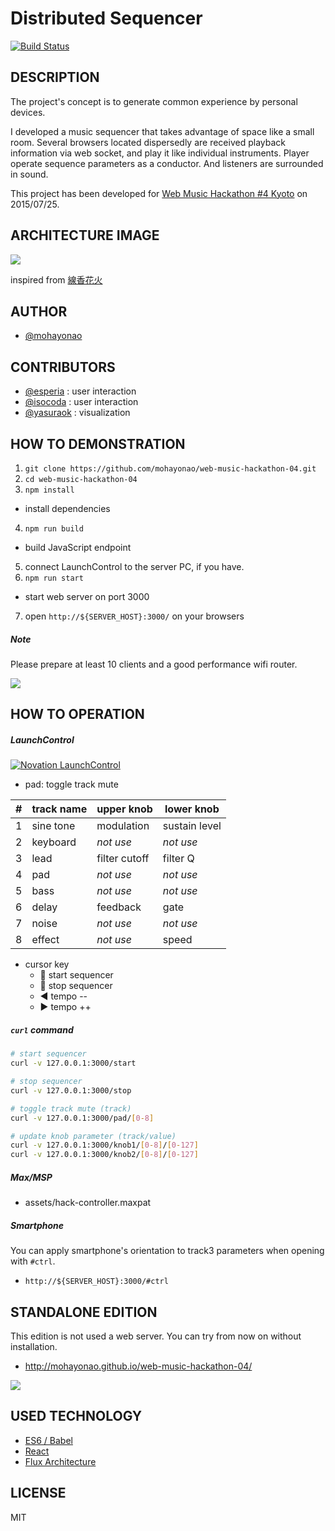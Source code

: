 # Distributed Sequencer
[![Build Status](http://img.shields.io/travis/mohayonao/web-music-hackathon-04.svg?style=flat-square)](https://travis-ci.org/mohayonao/web-music-hackathon-04)

## DESCRIPTION
The project's concept is to generate common experience by personal devices.

I developed a music sequencer that takes advantage of space like a small room.
Several browsers located dispersedly are received playback information via web socket, and play it like individual instruments. Player operate sequence parameters as a conductor. And listeners are surrounded in sound.

This project has been developed for [Web Music Hackathon #4 Kyoto](https://atnd.org/events/67782) on 2015/07/25.

## ARCHITECTURE IMAGE
![](assets/architecture.png)

inspired from [線香花火](https://ja.wikipedia.org/wiki/%E7%B7%9A%E9%A6%99%E8%8A%B1%E7%81%AB)

## AUTHOR
- [@mohayonao](https://github.com/mohayonao)

## CONTRIBUTORS
- [@esperia](https://github.com/esperia) : user interaction
- [@isocoda](https://github.com/isocoda) : user interaction
- [@yasuraok](https://github.com/yasuraok) : visualization

## HOW TO DEMONSTRATION
1. `git clone https://github.com/mohayonao/web-music-hackathon-04.git`
2. `cd web-music-hackathon-04`
3. `npm install`
  - install dependencies
4. `npm run build`
  - build JavaScript endpoint
5. connect LaunchControl to the server PC, if you have.
6. `npm run start`
  - start web server on port 3000
7. open `http://${SERVER_HOST}:3000/` on your browsers

##### Note

Please prepare at least 10 clients and a good performance wifi router.

![](assets/screenshot.png)

## HOW TO OPERATION

##### LaunchControl

[![Novation LaunchControl](assets/launch-control.png)](http://us.novationmusic.com/launch/launch-control)

- pad: toggle track mute

| # | track name | upper knob    | lower knob    |
|---|------------|---------------|---------------|
| 1 | sine tone  | modulation    | sustain level |
| 2 | keyboard   | _not use_     | _not use_     |
| 3 | lead       | filter cutoff | filter Q      |
| 4 | pad        | _not use_     | _not use_     |
| 5 | bass       | _not use_     | _not use_     |
| 6 | delay      | feedback      | gate          |
| 7 | noise      | _not use_     | _not use_     |
| 8 | effect     | _not use_     | speed         |

- cursor key
  - :arrow_up_small: start sequencer
  - :arrow_down_small: stop sequencer
  - :arrow_backward: tempo --
  - :arrow_forward: tempo ++

##### `curl` command

```sh
# start sequencer
curl -v 127.0.0.1:3000/start

# stop sequencer
curl -v 127.0.0.1:3000/stop

# toggle track mute (track)
curl -v 127.0.0.1:3000/pad/[0-8]

# update knob parameter (track/value)
curl -v 127.0.0.1:3000/knob1/[0-8]/[0-127]
curl -v 127.0.0.1:3000/knob2/[0-8]/[0-127]
```

##### Max/MSP

- assets/hack-controller.maxpat

##### Smartphone
You can apply smartphone's orientation to track3 parameters when opening with `#ctrl`.

- `http://${SERVER_HOST}:3000/#ctrl`

## STANDALONE EDITION
This edition is not used a web server. You can try from now on without installation.

- http://mohayonao.github.io/web-music-hackathon-04/

![](assets/screenshot-standalone.png)

## USED TECHNOLOGY
- [ES6 / Babel](https://babeljs.io/)
- [React](http://facebook.github.io/react/)
- [Flux Architecture](http://facebook.github.io/flux/)

## LICENSE
MIT
